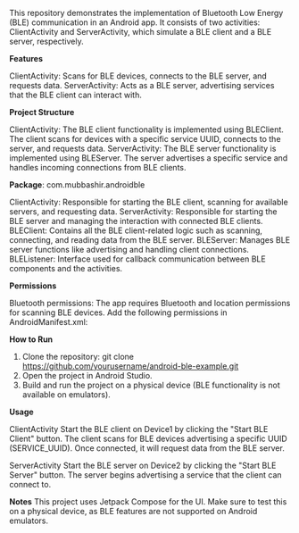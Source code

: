 This repository demonstrates the implementation of Bluetooth Low Energy (BLE) communication in an Android app. It consists of two activities: ClientActivity and ServerActivity, which simulate a BLE client and a BLE server, respectively.

**Features**

ClientActivity: Scans for BLE devices, connects to the BLE server, and requests data.
ServerActivity: Acts as a BLE server, advertising services that the BLE client can interact with.

**Project Structure**

ClientActivity: The BLE client functionality is implemented using BLEClient. The client scans for devices with a specific service UUID, connects to the server, and requests data.
ServerActivity: The BLE server functionality is implemented using BLEServer. The server advertises a specific service and handles incoming connections from BLE clients.

**Package**: com.mubbashir.androidble

ClientActivity: Responsible for starting the BLE client, scanning for available servers, and requesting data.
ServerActivity: Responsible for starting the BLE server and managing the interaction with connected BLE clients.
BLEClient: Contains all the BLE client-related logic such as scanning, connecting, and reading data from the BLE server.
BLEServer: Manages BLE server functions like advertising and handling client connections.
BLEListener: Interface used for callback communication between BLE components and the activities.

**Permissions**

Bluetooth permissions: The app requires Bluetooth and location permissions for scanning BLE devices.
Add the following permissions in AndroidManifest.xml:

<uses-permission android:name="android.permission.BLUETOOTH" />
<uses-permission android:name="android.permission.BLUETOOTH_ADMIN" />
<uses-permission android:name="android.permission.ACCESS_FINE_LOCATION" />
<uses-permission android:name="android.permission.BLUETOOTH_SCAN" />
<uses-permission android:name="android.permission.BLUETOOTH_CONNECT" />
<uses-permission android:name="android.permission.BLUETOOTH_ADVERTISE" />
<uses-feature android:name="android.hardware.bluetooth_le" android:required="true" />


**How to Run**

1. Clone the repository: git clone https://github.com/yourusername/android-ble-example.git
2. Open the project in Android Studio.
2. Build and run the project on a physical device (BLE functionality is not available on emulators).

**Usage** 

ClientActivity
Start the BLE client on Device1 by clicking the "Start BLE Client" button.
The client scans for BLE devices advertising a specific UUID (SERVICE_UUID).
Once connected, it will request data from the BLE server.

ServerActivity
Start the BLE server on Device2 by clicking the "Start BLE Server" button.
The server begins advertising a service that the client can connect to.

**Notes**
This project uses Jetpack Compose for the UI.
Make sure to test this on a physical device, as BLE features are not supported on Android emulators.
